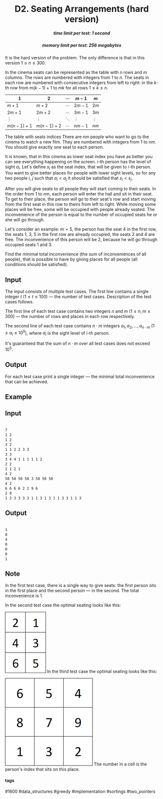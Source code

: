 <h1 style='text-align: center;'> D2. Seating Arrangements (hard version) </h1>

<h5 style='text-align: center;'>time limit per test: 1 second</h5>
<h5 style='text-align: center;'>memory limit per test: 256 megabytes</h5>

It is the hard version of the problem. The only difference is that in this version $1 \le n \le 300$.

In the cinema seats can be represented as the table with $n$ rows and $m$ columns. The rows are numbered with integers from $1$ to $n$. The seats in each row are numbered with consecutive integers from left to right: in the $k$-th row from $m (k - 1) + 1$ to $m k$ for all rows $1 \le k \le n$.

 

| $1$ | $2$ | $\cdots$ | $m - 1$ | $m$ |
| --- | --- | --- | --- | --- |
| $m + 1$ | $m + 2$ | $\cdots$ | $2 m - 1$ | $2 m$ |
| $2m + 1$ | $2m + 2$ | $\cdots$ | $3 m - 1$ | $3 m$ |
| $\vdots$ | $\vdots$ | $\ddots$ | $\vdots$ | $\vdots$ |
| $m (n - 1) + 1$ | $m (n - 1) + 2$ | $\cdots$ | $n m - 1$ | $n m$ |

 The table with seats indices There are $nm$ people who want to go to the cinema to watch a new film. They are numbered with integers from $1$ to $nm$. You should give exactly one seat to each person.

It is known, that in this cinema as lower seat index you have as better you can see everything happening on the screen. $i$-th person has the level of sight $a_i$. Let's define $s_i$ as the seat index, that will be given to $i$-th person. You want to give better places for people with lower sight levels, so for any two people $i$, $j$ such that $a_i < a_j$ it should be satisfied that $s_i < s_j$.

After you will give seats to all people they will start coming to their seats. In the order from $1$ to $nm$, each person will enter the hall and sit in their seat. To get to their place, the person will go to their seat's row and start moving from the first seat in this row to theirs from left to right. While moving some places will be free, some will be occupied with people already seated. The inconvenience of the person is equal to the number of occupied seats he or she will go through.

Let's consider an example: $m = 5$, the person has the seat $4$ in the first row, the seats $1$, $3$, $5$ in the first row are already occupied, the seats $2$ and $4$ are free. The inconvenience of this person will be $2$, because he will go through occupied seats $1$ and $3$.

Find the minimal total inconvenience (the sum of inconveniences of all people), that is possible to have by giving places for all people (all conditions should be satisfied).

## Input

The input consists of multiple test cases. The first line contains a single integer $t$ ($1 \le t \le 100$) — the number of test cases. Description of the test cases follows.

The first line of each test case contains two integers $n$ and $m$ ($1 \le n, m \le 300$) — the number of rows and places in each row respectively.

The second line of each test case contains $n \cdot m$ integers $a_1, a_2, \ldots, a_{n \cdot m}$ ($1 \le a_i \le 10^9$), where $a_i$ is the sight level of $i$-th person.

It's guaranteed that the sum of $n \cdot m$ over all test cases does not exceed $10^5$.

## Output

For each test case print a single integer — the minimal total inconvenience that can be achieved.

## Example

## Input


```

7
1 2
1 2
3 2
1 1 2 2 3 3
3 3
3 4 4 1 1 1 1 1 2
2 2
1 1 2 1
4 2
50 50 50 50 3 50 50 50
4 2
6 6 6 6 2 2 9 6
2 9
1 3 3 3 3 3 1 1 3 1 3 1 1 3 3 1 1 3

```
## Output


```

1
0
4
0
0
0
1

```
## Note

In the first test case, there is a single way to give seats: the first person sits in the first place and the second person — in the second. The total inconvenience is $1$.

In the second test case the optimal seating looks like this: 

 ![](images/070c1b07ad0172bd3ec7d791f3b882e2b688239d.png) In the third test case the optimal seating looks like this: 

 ![](images/593a56c3cc3074bf30813a8ac5f1add394a9c600.png) The number in a cell is the person's index that sits on this place.



#### tags 

#1600 #data_structures #greedy #implementation #sortings #two_pointers 